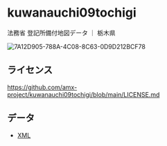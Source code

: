 # kuwanauchi09tochigi
法務省 登記所備付地図データ ｜ 栃木県

![7A12D905-788A-4C08-8C63-0D9D212BCF78](https://user-images.githubusercontent.com/416977/214225195-ce28d8b0-02d3-4db9-8400-170a74718302.png)

## ライセンス
https://github.com/amx-project/kuwanauchi09tochigi/blob/main/LICENSE.md

## データ
* [XML](https://github.com/amx-project/kuwanauchi09tochigi/tree/main/xml)
